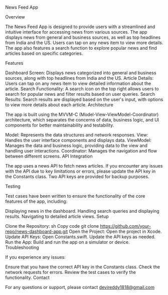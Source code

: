 
News Feed App

Overview

The News Feed App is designed to provide users with a streamlined and intuitive interface for accessing news from various sources. The app displays news from general and business sources, as well as top headlines from India and the US. Users can tap on any news item to view more details. The app also features a search function to explore popular news and find articles based on specific categories.

Features

Dashboard Screen: Displays news categorized into general and business sources, along with top headlines from India and the US.
Article Details: Users can tap on any news item to view detailed information about the article.
Search Functionality: A search icon on the top right allows users to search for popular news and filter results based on user queries.
Search Results: Search results are displayed based on the user's input, with options to view more details about each article.
Architecture

The app is built using the MVVM-C (Model-View-ViewModel-Coordinator) architecture, which separates the concerns of data, business logic, and UI components for better maintainability and testability.

Model: Represents the data structures and network responses.
View: Handles the user interface components and displays data.
ViewModel: Manages the data and business logic, providing data to the view and handling user interactions.
Coordinator: Manages the navigation and flow between different screens.
API Integration

The app uses a news API to fetch news articles. If you encounter any issues with the API due to key limitations or errors, please update the API key in the Constants class. Two API keys are provided for backup purposes.

Testing

Test cases have been written to ensure the functionality of the core features of the app, including:

Displaying news in the dashboard.
Handling search queries and displaying results.
Navigating to detailed article views.
Setup

Clone the Repository:
sh
Copy code
git clone https://github.com/your-repo/news-dashboard-app.git
Open the Project: Open the project in Xcode.
Update API Keys:
Open Constants.swift.
Update the API keys as needed.
Run the App: Build and run the app on a simulator or device.
Troubleshooting

If you experience any issues:

Ensure that you have the correct API key in the Constants class.
Check the network requests for errors.
Review the test cases to verify the functionality.
Contact

For any questions or support, please contact devireddy1818@gmail.com
